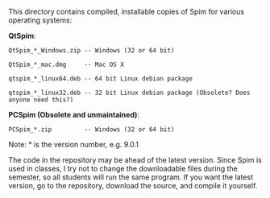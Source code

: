 This directory contains compiled, installable copies of Spim for various operating systems:

  __QtSpim__:

    QtSpim_*_Windows.zip -- Windows (32 or 64 bit)

    QtSpim_*_mac.dmg     -- Mac OS X

    qtspim_*_linux64.deb -- 64 bit Linux debian package

    qtspim_*_linux32.deb -- 32 bit Linux debian package (Obsolete? Does anyone need this?)


  __PCSpim (Obsolete and unmaintained)__:

    PCSpim_*.zip         -- Windows (32 or 64 bit)


Note: * is the version number, e.g. 9.0.1

The code in the repository may be ahead of the latest version. Since Spim is used in classes, I try not to change the downloadable files during the semester, so all students will run the same program. If you want the latest version, go to the repository, download the source, and compile it yourself.
